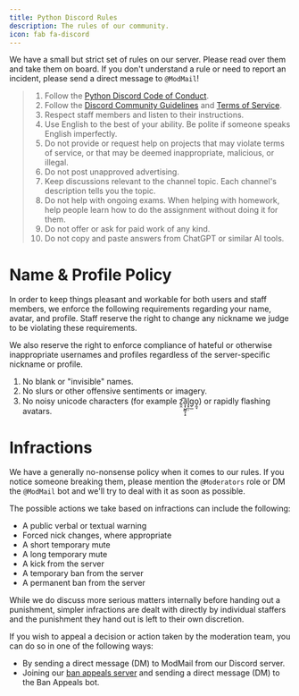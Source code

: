 ```yaml
---
title: Python Discord Rules
description: The rules of our community.
icon: fab fa-discord
---
```

We have a small but strict set of rules on our server. Please read over them and take them on board. If you don't understand a rule or need to report an incident, please send a direct message to <code>@ModMail</code>!

> 1. Follow the [Python Discord Code of Conduct](https://pythondiscord.com/pages/code-of-conduct/).
> 2. Follow the [Discord Community Guidelines](https://discordapp.com/guidelines) and [Terms of Service](https://discordapp.com/terms).
> 3. Respect staff members and listen to their instructions.
> 4. Use English to the best of your ability. Be polite if someone speaks English imperfectly.
> 5. Do not provide or request help on projects that may violate terms of service, or that may be deemed inappropriate, malicious, or illegal.
> 6. Do not post unapproved advertising.
> 7. Keep discussions relevant to the channel topic. Each channel's description tells you the topic.
> 8. Do not help with ongoing exams. When helping with homework, help people learn how to do the assignment without doing it for them.
> 9. Do not offer or ask for paid work of any kind.
> 10. Do not copy and paste answers from ChatGPT or similar AI tools.

# Name & Profile Policy

In order to keep things pleasant and workable for both users and staff members, we enforce the following requirements regarding your name, avatar, and profile. Staff reserve the right to change any nickname we judge to be violating these requirements.

We also reserve the right to enforce compliance of hateful or otherwise inappropriate usernames and profiles regardless of the server-specific nickname or profile.
​

1. No blank or "invisible" names.
2. No slurs or other offensive sentiments or imagery.
3. No noisy unicode characters (for example z̯̯͡a̧͎̺̻̝͕̠l̡͓̫̣g̹̲o̡̼̘) or rapidly flashing avatars.


# Infractions

We have a generally no-nonsense policy when it comes to our rules. If you notice someone breaking them, please mention the `@Moderators` role or DM the `@ModMail` bot and we'll try to deal with it as soon as possible.

The possible actions we take based on infractions can include the following:

* A public verbal or textual warning
* Forced nick changes, where appropriate
* A short temporary mute
* A long temporary mute
* A kick from the server
* A temporary ban from the server
* A permanent ban from the server

While we do discuss more serious matters internally before handing out a punishment, simpler infractions are dealt with directly by individual staffers and the punishment they hand out is left to their own discretion.

If you wish to appeal a decision or action taken by the moderation team, you can do so in one of the following ways:

* By sending a direct message (DM) to ModMail from our Discord server.
* Joining our [ban appeals server](https://discord.gg/WXrCJxWBnm) and sending a direct message (DM) to the Ban Appeals bot.
